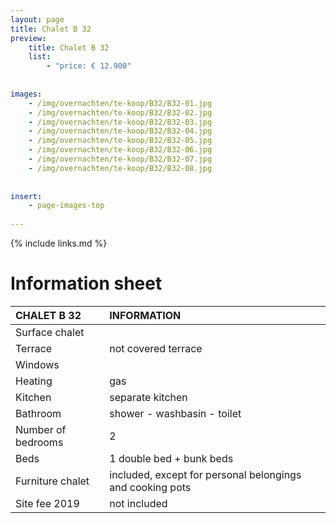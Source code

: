 ```yaml
---
layout: page
title: Chalet B 32
preview: 
    title: Chalet B 32
    list:
        - "price: € 12.900"
        
        
images:
    - /img/overnachten/te-koop/B32/B32-01.jpg
    - /img/overnachten/te-koop/B32/B32-02.jpg
    - /img/overnachten/te-koop/B32/B32-03.jpg
    - /img/overnachten/te-koop/B32/B32-04.jpg
    - /img/overnachten/te-koop/B32/B32-05.jpg
    - /img/overnachten/te-koop/B32/B32-06.jpg
    - /img/overnachten/te-koop/B32/B32-07.jpg
    - /img/overnachten/te-koop/B32/B32-08.jpg
    
    
insert:
    - page-images-top
    
---
```


{% include links.md %}



# Information sheet

CHALET B 32                | INFORMATION       | 
:---------------------------|:------------|
Surface chalet          |
Terrace                      |not covered terrace 
Windows                       |
Heating          |gas
Kitchen                     |separate kitchen
Bathroom                   |shower - washbasin - toilet
Number of bedrooms         |2
Beds            |1 double bed + bunk beds
Furniture chalet             |included, except for personal belongings and cooking pots
Site fee 2019  |not included
